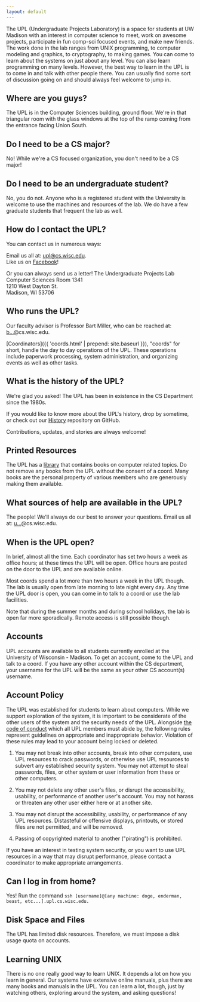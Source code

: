 ```yaml
---
layout: default
---
```


The UPL (Undergraduate Projects Laboratory) is a space for students at UW
Madison with an interest in computer science to meet, work on awesome projects,
participate in fun comp-sci focused events, and make new friends. The work done
in the lab ranges from UNIX programming, to computer modeling and graphics, to
cryptography, to making games. You can come to learn about the systems on just
about any level. You can also learn programming on many levels. However, the
best way to learn in the UPL is to come in and talk with other people there. You
can usually find some sort of discussion going on and should always feel welcome
to jump in.

## Where are you guys?

The UPL is in the Computer Sciences building, ground floor. We're in that
triangular room with the glass windows at the top of the ramp coming from the
entrance facing Union South.

## Do I need to be a CS major?

No! While we're a CS focused organization, you don't need to be a CS major!

## Do I need to be an undergraduate student?

No, you do not. Anyone who is a registered student with the University is
welcome to use the machines and resources of the lab. We do have a few graduate
students that frequent the lab as well.

## How do I contact the UPL?

You can contact us in numerous ways:

Email us all at: <a
    href="mailto:upl@cs.wisc.edu">upl@cs.wisc.edu</a>.<br>
    Like us on <a href="https://www.facebook.com/groups/UWUPL/" title="UPL
    Facebook page">Facebook</a>!
    
Or you can always send us a letter!
The Undergraduate Projects Lab
<br>
Computer Sciences Room 1341
<br>
1210 West Dayton St.
<br>
Madison, WI 53706

## Who runs the UPL?

Our faculty advisor is Professor Bart Miller, who can be reached at: <a
href="http://www.google.com/recaptcha/mailhide/d?k=01Z1_UkqUnyoKdioWqOFLdUA==&amp;c=F2EDWSQsmN1SRBWVdMSIbR1d1CP1eqTqDRWQzLyEefw="
onclick="window.open('http://www.google.com/recaptcha/mailhide/d?k\07501Z1_UkqUnyoKdioWqOFLdUA\75\75\46c\75F2EDWSQsmN1SRBWVdMSIbR1d1CP1eqTqDRWQzLyEefw\075',
'',
'toolbar=0,scrollbars=0,location=0,statusbar=0,menubar=0,resizable=0,width=500,height=300');
return false;" title="Reveal this e-mail address">b...</a>@cs.wisc.edu.

[Coordinators]({{ 'coords.html' | prepend: site.baseurl }}), "coords" for short,
handle the day to day operations of the UPL. These operations include paperwork
processing, system administration, and organizing events as well as other tasks.

## What is the history of the UPL?

We're glad you asked! The UPL has been in existence in the CS Department since
the 1980s.

If you would like to know more about the UPL's history, drop by sometime, or
check out our [History](https://github.com/UW-UPL/History#readme) repository on
GitHub.

Contributions, updates, and stories are always welcome!

## Printed Resources

The UPL has a
[library](https://docs.google.com/spreadsheets/d/1vvBGUE4_Y-BbBa2enLRiEGEVqUorZEdq1Rb1O8NG4NM/edit#gid=0)
that contains books on computer related topics. Do not remove any books from
the UPL without the consent of a coord. Many books are the personal property of
various members who are generously making them available.

## What sources of help are available in the UPL?

The people! We'll always do our best to answer your questions. Email us all at:
<a
href="http://www.google.com/recaptcha/mailhide/d?k=01enlvO279JKQY5RDqwSAZng==&amp;c=27tAYEUKmtum-50yZuZ4fT4un5toOiloDmEWiGfH0go="
onclick="window.open('http://www.google.com/recaptcha/mailhide/d?k\07501enlvO279JKQY5RDqwSAZng\75\75\46c\07527tAYEUKmtum-50yZuZ4fT4un5toOiloDmEWiGfH0go\075',
'',
'toolbar=0,scrollbars=0,location=0,statusbar=0,menubar=0,resizable=0,width=500,height=300');
return false;" title="Reveal this e-mail address">u...</a>@cs.wisc.edu.

## When is the UPL open?

In brief, almost all the time. Each coordinator has set two hours a week as
office hours; at these times the UPL will be open. Office hours are posted on
the door to the UPL and are available online.

Most coords spend a lot more than two hours a week in the UPL though. The lab is
usually open from late morning to late night every day. Any time the UPL door is
open, you can come in to talk to a coord or use the lab facilities.

Note that during the summer months and during school holidays, the lab is open
far more sporadically. Remote access is still possible though.

## Accounts

UPL accounts are available to all students currently enrolled at the University
of Wisconsin - Madison. To get an account, come to the UPL and talk to a coord.
If you have any other account within the CS department, your username for the
UPL will be the same as your other CS account(s) username.

## Account Policy

The UPL was established for students to learn about computers. While we support
exploration of the system, it is important to be considerate of the other users
of the system and the security needs of the UPL. Alongside
[the code of conduct](https://github.com/UW-UPL/Documentation/blob/master/Code-of-Conduct.markdown)
which all UPL members must abide by, the following rules represent guidelines on
appropriate and inappropriate behavior. Violation of these rules may lead to
your account being locked or deleted.

1. You may not break into other accounts, break into other computers, use UPL
resources to crack passwords, or otherwise use UPL resources to subvert any
established security system. You may not attempt to steal passwords, files, or
other system or user information from these or other computers.

1. You may not delete any other user's files, or disrupt the accessibility,
usability, or performance of another user's account. You may not harass or
threaten any other user either here or at another site.

1. You may not disrupt the accessibility, usability, or performance of any UPL
resources. Distasteful or offensive displays, printouts, or stored files are not
permitted, and will be removed.

1. Passing of copyrighted material to another ("pirating") is prohibited.

If you have an interest in testing system security, or you want to use UPL
resources in a way that may disrupt performance, please contact a coordinator to
make appropriate arrangements.

## Can I log in from home?

Yes! Run the command `ssh [username]@[any machine: doge, enderman, beast, etc...].upl.cs.wisc.edu.`

## Disk Space and Files

The UPL has limited disk resources. Therefore, we must impose a disk usage quota on accounts.

## Learning UNIX

There is no one really good way to learn UNIX. It depends a lot on how you learn
in general. Our systems have extensive online manuals, plus there are many books
and manuals in the UPL. You can learn a lot, though, just by watching others,
exploring around the system, and asking questions!
